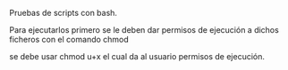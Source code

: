 Pruebas de scripts con bash.

Para ejecutarlos primero se le deben dar permisos de ejecución a dichos ficheros con el comando chmod

se debe usar chmod u+x el cual da al usuario permisos de ejecución.
